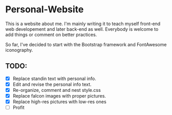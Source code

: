 # Personal-Website
This is a website about me. I'm mainly writing it to teach myself front-end web developement and later back-end as well. Everybody is welcome to add things or comment on better practices.
 
So far, I've decided to start with the Bootstrap framework and FontAwesome iconography.

TODO:
-----

- [X] Replace standin text with personal info.
- [X] Edit and revise the personal info text.
- [X] Re-organize, comment and nest style.css
- [X] Replace falcon images with proper pictures.
- [X] Replace high-res pictures with low-res ones
- [ ] Profit
